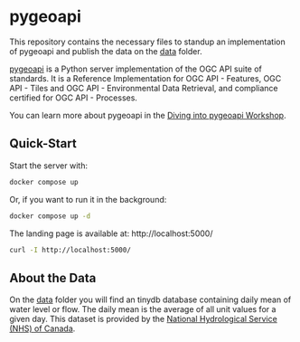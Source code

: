 # pygeoapi

This repository contains the necessary files to standup an implementation of pygeoapi and publish the data on the [data](./data) folder.

[pygeoapi](https://pygeoapi.io/) is a Python server implementation of the OGC API suite of standards. It is a Reference Implementation for OGC API - Features, OGC API - Tiles and OGC API - Environmental Data Retrieval, and compliance certified for OGC API - Processes.

You can learn more about pygeoapi in the [Diving into pygeoapi Workshop](https://dive.pygeoapi.io/).

## Quick-Start

Start the server with:

```bash
docker compose up
```

Or, if you want to run it in the background:

```bash
docker compose up -d
```

The landing page is available at: http://localhost:5000/

```bash
curl -I http://localhost:5000/
```

## About the Data

On the [data](./data) folder you will find an tinydb database containing daily mean of water level or flow. The daily mean is the average of all unit values for a given day. This dataset is provided by the [National Hydrological Service (NHS) of Canada](https://wateroffice.ec.gc.ca/).